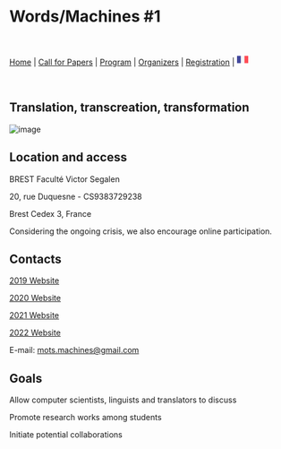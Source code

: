 # Words/Machines #1

<br>

[Home](https://motsmachines.github.io/2019/en) | [Call for Papers](https://motsmachines.github.io/2019/en/cfp) | [Program](https://motsmachines.github.io/2019/en/program) | [Organizers](https://motsmachines.github.io/2019/en/orga) | [Registration](https://motsmachines.github.io/2019/en/registration) | [<img src="FR.png" width="20">](https://motsmachines.github.io/2019/fr)

<br>


## Translation, transcreation, transformation

![image](https://user-images.githubusercontent.com/79905106/109639978-2a2b1a00-7b50-11eb-962f-f89680759815.png)

## Location and access
BREST Faculté Victor Segalen

20, rue Duquesne - CS9383729238

Brest Cedex 3, France

Considering the ongoing crisis, we also encourage online participation.

## Contacts

[2019 Website](https://motsmachines.github.io/2019)

[2020 Website](https://motsmachines.github.io/2020)

[2021 Website](https://motsmachines.github.io/2021)

[2022 Website](https://motsmachines.github.io/2022)

E-mail: [mots.machines@gmail.com](mailto:mots.machines@gmail.com)


## Goals
	
Allow computer scientists, linguists and translators to discuss

Promote research works among students

Initiate potential collaborations
